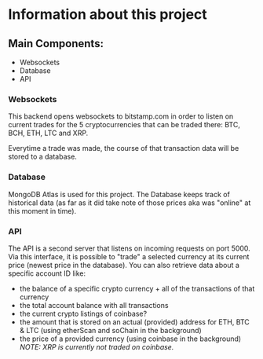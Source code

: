 # Information about this project

## Main Components:

-   Websockets
-   Database
-   API

### Websockets

This backend opens websockets to bitstamp.com in order to listen on current trades for the 5 cryptocurrencies that can be traded there:
BTC, BCH, ETH, LTC and XRP.

Everytime a trade was made, the course of that transaction data will be stored to a database.

### Database

MongoDB Atlas is used for this project.
The Database keeps track of historical data (as far as it did take note of those prices aka was "online" at this moment in time).

### API

The API is a second server that listens on incoming requests on port 5000.
Via this interface, it is possible to "trade" a selected currency at its current price (newest price in the database).
You can also retrieve data about a specific account ID like:

-   the balance of a specific crypto currency + all of the transactions of that currency
-   the total account balance with all transactions
-   the current crypto listings of coinbase?
-   the amount that is stored on an actual (provided) address for ETH, BTC & LTC (using etherScan and soChain in the background)
-   the price of a provided currency (using coinbase in the background) _NOTE: XRP is currently not traded on coinbase._
